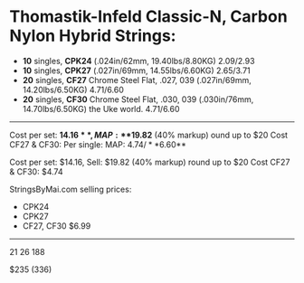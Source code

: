 # Thomastik-Infeld Classic-N, Carbon Nylon Hybrid Strings:

- **10** singles,  **CPK24** (.024in/62mm, 19.40lbs/8.80KG) $2.09/$2.93
- **10** singles,  **CPK27** (.027in/69mm, 14.55lbs/6.60KG) $2.65/$3.71
- **20** singles,  **CF27** Chrome Steel Flat, .027, 039 (.027in/69mm, 14.20lbs/6.50KG) $4.71/$6.60
- **20** singles,  **CF30** Chrome Steel Flat, .030, 039 (.030in/76mm, 14.70lbs/6.50KG) the Uke world. $4.71/$6.60

----

Cost per set: **$14.16**, MAP: **$19.82** (40% markup) ound up to $20
Cost CF27 & CF30: Per single: MAP: $4.74/**$6.60**

Cost per set: $14.16, Sell: $19.82 (40% markup) round up to $20
Cost CF27 & CF30: $4.74

StringsByMai.com selling prices:

- CPK24
- CPK27
- CF27, CF30 $6.99

---
21
26
188

$235 (336)


